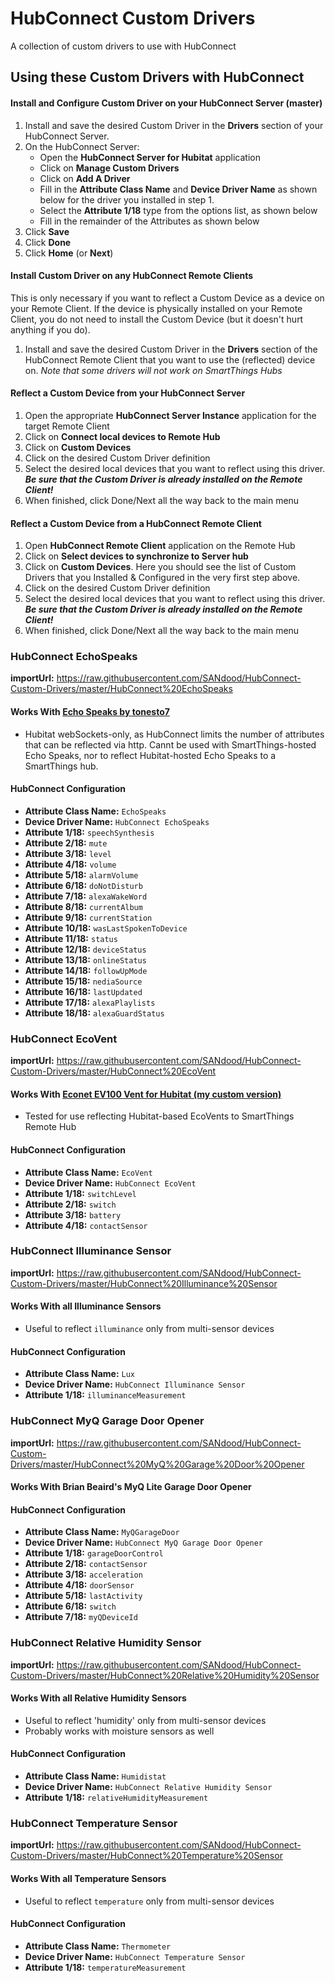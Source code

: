 # HubConnect Custom Drivers
A collection of custom drivers to use with HubConnect

## Using these Custom Drivers with HubConnect

#### Install and Configure Custom Driver on your HubConnect Server (master)
1. Install and save the desired Custom Driver in the **Drivers** section of your HubConnect Server.
2. On the HubConnect Server:
   * Open the **HubConnect Server for Hubitat** application
   * Click on **Manage Custom Drivers**
   * Click on **Add A Driver**
   * Fill in the **Attribute Class Name** and **Device Driver Name** as shown below for the driver you installed in step 1.
   * Select the **Attribute 1/18** type from the options list, as shown below
   * Fill in the remainder of the Attributes as shown below
3. Click **Save**
4. Click **Done**
5. Click **Home** (or **Next**)

#### Install Custom Driver on any HubConnect Remote Clients
This is only necessary if you want to reflect a Custom Device as a device on your Remote Client. If the device is physically installed on your Remote Client, you do not need to install the Custom Device (but it doesn't hurt anything if you do).
1. Install and save the desired Custom Driver in the **Drivers** section of the HubConnect Remote Client that you want to use the (reflected) device on. *Note that some drivers will not work on SmartThings Hubs*

#### Reflect a Custom Device from your HubConnect Server
1. Open the appropriate **HubConnect Server Instance** application for the target Remote Client
2. Click on **Connect local devices to Remote Hub**
3. Click on **Custom Devices**
4. Click on the desired Custom Driver definition
5. Select the desired local devices that you want to reflect using this driver. ***Be sure that the Custom Driver is already installed on the Remote Client!***
6. When finished, click Done/Next all the way back to the main menu

#### Reflect a Custom Device from a HubConnect Remote Client
1. Open **HubConnect Remote Client** application on the Remote Hub
2. Click on **Select devices to synchronize to Server hub**
3. Click on **Custom Devices**. Here you should see the list of Custom Drivers that you Installed & Configured in the very first step above. 
4. Click on the desired Custom Driver definition
5. Select the desired local devices that you want to reflect using this driver. ***Be sure that the Custom Driver is already installed on the Remote Client!***
6. When finished, click Done/Next all the way back to the main menu

### HubConnect EchoSpeaks
**importUrl:** https://raw.githubusercontent.com/SANdood/HubConnect-Custom-Drivers/master/HubConnect%20EchoSpeaks

#### Works With [Echo Speaks by tonesto7](https://github.com/tonesto7/echo-speaks)
* Hubitat webSockets-only, as HubConnect limits the number of attributes that can be reflected via http. Cannt be used with SmartThings-hosted Echo Speaks, nor to reflect Hubitat-hosted Echo Speaks to a SmartThings hub.
#### HubConnect Configuration
* **Attribute Class Name:** `EchoSpeaks`
* **Device Driver Name:** `HubConnect EchoSpeaks`
* **Attribute 1/18:** `speechSynthesis`
* **Attribute 2/18:** `mute`
* **Attribute 3/18:** `level`
* **Attribute 4/18:** `volume`
* **Attribute 5/18:** `alarmVolume`
* **Attribute 6/18:** `doNotDisturb`
* **Attribute 7/18:** `alexaWakeWord`
* **Attribute 8/18:** `currentAlbum`
* **Attribute 9/18:** `currentStation`
* **Attribute 10/18:** `wasLastSpokenToDevice`
* **Attribute 11/18:** `status`
* **Attribute 12/18:** `deviceStatus`
* **Attribute 13/18:** `onlineStatus`
* **Attribute 14/18:** `followUpMode`
* **Attribute 15/18:** `nediaSource`
* **Attribute 16/18:** `lastUpdated`
* **Attribute 17/18:** `alexaPlaylists`
* **Attribute 18/18:** `alexaGuardStatus`

### HubConnect EcoVent
**importUrl:** https://raw.githubusercontent.com/SANdood/HubConnect-Custom-Drivers/master/HubConnect%20EcoVent

#### Works With [Econet EV100 Vent for Hubitat (my custom version)](https://github.com/SANdood/Hubitat-Stuff/blob/master/Econet-EV100-Vent.groovy)
* Tested for use reflecting Hubitat-based EcoVents to SmartThings Remote Hub
#### HubConnect Configuration
* **Attribute Class Name:** `EcoVent`
* **Device Driver Name:** `HubConnect EcoVent`
* **Attribute 1/18:** `switchLevel`
* **Attribute 2/18:** `switch`
* **Attribute 3/18:** `battery`
* **Attribute 4/18:** `contactSensor`

### HubConnect Illuminance Sensor
**importUrl:** https://raw.githubusercontent.com/SANdood/HubConnect-Custom-Drivers/master/HubConnect%20Illuminance%20Sensor

#### Works With all Illuminance Sensors
* Useful to reflect `illuminance` only from multi-sensor devices
#### HubConnect Configuration
* **Attribute Class Name:** `Lux`
* **Device Driver Name:** `HubConnect Illuminance Sensor`
* **Attribute 1/18:** `illuminanceMeasurement`

### HubConnect MyQ Garage Door Opener
**importUrl:** https://raw.githubusercontent.com/SANdood/HubConnect-Custom-Drivers/master/HubConnect%20MyQ%20Garage%20Door%20Opener

#### Works With Brian Beaird's MyQ Lite Garage Door Opener
#### HubConnect Configuration
* **Attribute Class Name:** `MyQGarageDoor`
* **Device Driver Name:** `HubConnect MyQ Garage Door Opener`
* **Attribute 1/18:** `garageDoorControl`
* **Attribute 2/18:** `contactSensor`
* **Attribute 3/18:** `acceleration`
* **Attribute 4/18:** `doorSensor`
* **Attribute 5/18:** `lastActivity`
* **Attribute 6/18:** `switch`
* **Attribute 7/18:** `myQDeviceId`

### HubConnect Relative Humidity Sensor
**importUrl:** https://raw.githubusercontent.com/SANdood/HubConnect-Custom-Drivers/master/HubConnect%20Relative%20Humidity%20Sensor

#### Works With all Relative Humidity Sensors
* Useful to reflect 'humidity' only from multi-sensor devices
* Probably works with moisture sensors as well
#### HubConnect Configuration
* **Attribute Class Name:** `Humidistat`
* **Device Driver Name:** `HubConnect Relative Humidity Sensor`
* **Attribute 1/18:** `relativeHumidityMeasurement`

### HubConnect Temperature Sensor
**importUrl:** https://raw.githubusercontent.com/SANdood/HubConnect-Custom-Drivers/master/HubConnect%20Temperature%20Sensor

#### Works With all Temperature Sensors
* Useful to reflect `temperature` only from multi-sensor devices
#### HubConnect Configuration
* **Attribute Class Name:** `Thermometer`
* **Device Driver Name:** `HubConnect Temperature Sensor`
* **Attribute 1/18:** `temperatureMeasurement`
